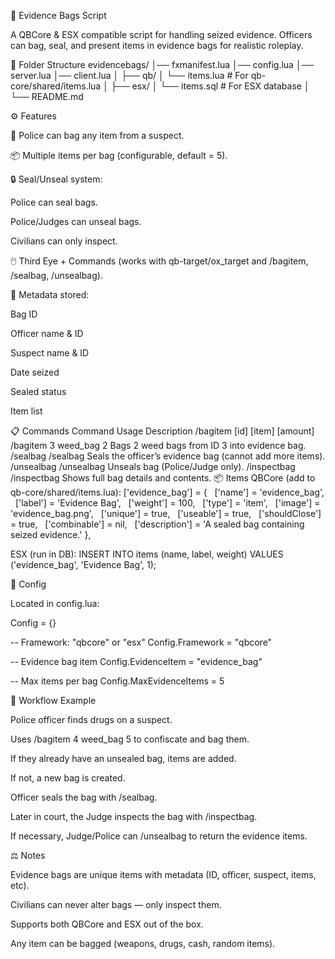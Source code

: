👜 Evidence Bags Script

A QBCore & ESX compatible script for handling seized evidence.
Officers can bag, seal, and present items in evidence bags for realistic roleplay.

📂 Folder Structure
evidencebags/
│── fxmanifest.lua
│── config.lua
│── server.lua
│── client.lua
│
├── qb/
│   └── items.lua       # For qb-core/shared/items.lua
│
├── esx/
│   └── items.sql       # For ESX database
│
└── README.md

⚙️ Features

👮 Police can bag any item from a suspect.

📦 Multiple items per bag (configurable, default = 5).

🔒 Seal/Unseal system:

Police can seal bags.

Police/Judges can unseal bags.

Civilians can only inspect.

🖱️ Third Eye + Commands (works with qb-target/ox_target and /bagitem, /sealbag, /unsealbag).

📑 Metadata stored:

Bag ID

Officer name & ID

Suspect name & ID

Date seized

Sealed status

Item list

📋 Commands
Command	Usage	Description
/bagitem [id] [item] [amount]	/bagitem 3 weed_bag 2	Bags 2 weed bags from ID 3 into evidence bag.
/sealbag	/sealbag	Seals the officer’s evidence bag (cannot add more items).
/unsealbag	/unsealbag	Unseals bag (Police/Judge only).
/inspectbag	/inspectbag	Shows full bag details and contents.
📦 Items
QBCore (add to qb-core/shared/items.lua):
['evidence_bag'] = {
    ['name'] = 'evidence_bag',
    ['label'] = 'Evidence Bag',
    ['weight'] = 100,
    ['type'] = 'item',
    ['image'] = 'evidence_bag.png',
    ['unique'] = true,
    ['useable'] = true,
    ['shouldClose'] = true,
    ['combinable'] = nil,
    ['description'] = 'A sealed bag containing seized evidence.'
},

ESX (run in DB):
INSERT INTO items (name, label, weight) VALUES
('evidence_bag', 'Evidence Bag', 1);

🔧 Config

Located in config.lua:

Config = {}

-- Framework: "qbcore" or "esx"
Config.Framework = "qbcore"

-- Evidence bag item
Config.EvidenceItem = "evidence_bag"

-- Max items per bag
Config.MaxEvidenceItems = 5

🔄 Workflow Example

Police officer finds drugs on a suspect.

Uses /bagitem 4 weed_bag 5 to confiscate and bag them.

If they already have an unsealed bag, items are added.

If not, a new bag is created.

Officer seals the bag with /sealbag.

Later in court, the Judge inspects the bag with /inspectbag.

If necessary, Judge/Police can /unsealbag to return the evidence items.

⚖️ Notes

Evidence bags are unique items with metadata (ID, officer, suspect, items, etc).

Civilians can never alter bags — only inspect them.

Supports both QBCore and ESX out of the box.

Any item can be bagged (weapons, drugs, cash, random items).
